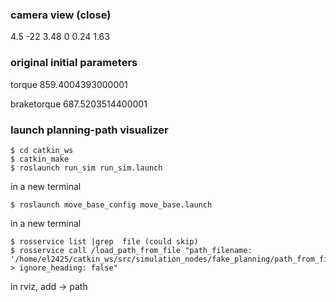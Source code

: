 ### camera view (close)

<pose>4.5 -22 3.48 0 0.24 1.63</pose>

### original initial parameters

torque 859.4004393000001

braketorque 687.5203514400001

### launch planning-path visualizer

```
$ cd catkin_ws
$ catkin_make
$ roslaunch run_sim run_sim.launch
```

in a new terminal

```
$ roslaunch move_base_config move_base.launch
```

in a new terminal

```
$ rosservice list |grep  file (could skip)
$ rosservice call /load_path_from_file "path_filename: '/home/el2425/catkin_ws/src/simulation_nodes/fake_planning/path_from_file_planner/data/path.dat' 
> ignore_heading: false"
```

in rviz, add -> path
